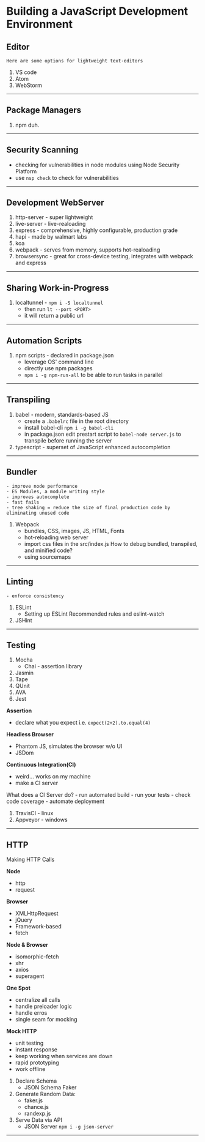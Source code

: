 # Building a JavaScript Development Environment

## Editor
    Here are some options for lightweight text-editors
1. VS code
2. Atom
3. WebStorm
---
## Package Managers
1. npm duh.
---
## Security Scanning
- checking for vulnerabilities in node modules using Node Security Platform
- use ``nsp check`` to check for vulnerabilities
---
## Development WebServer
1. http-server - super lightweight
2. live-server - live-realoading
3. express - comprehensive, highly configurable, production grade 
4. hapi - made by walmart labs
5. koa
6. webpack - serves from memory, supports hot-realoading
7. browsersync - great for cross-device testing, integrates with webpack and express
---
## Sharing Work-in-Progress
1. localtunnel - ``npm i -S localtunnel``
    - then run ``lt --port <PORT>`` 
    - it will return a public url
---
## Automation Scripts
1. npm scripts - declared in package.json
    - leverage OS' command line
    - directly use npm packages
    - ``npm i -g npm-run-all`` to be able to run tasks in parallel
---
## Transpiling
1. babel - modern, standards-based JS
    - create a ``.babelrc`` file in the root directory
    - install babel-cli ``npm i -g babel-cli``
    - in package.json edit prestart script to ``babel-node server.js`` to transpile before running the server
2. typescript - superset of JavaScript enhanced autocompletion
---
## Bundler
    - improve node performance
    - ES Modules, a module writing style
    - improves autocomplete
    - fast fails
    - tree shaking = reduce the size of final production code by eliminating unused code
1. Webpack
    - bundles, CSS, images, JS, HTML, Fonts
    - hot-reloading web server
    - import css files in the src/index.js
How to debug bundled, transpiled, and minified code?
    - using sourcemaps
---
## Linting
    - enforce consistency
1. ESLint
    - Setting up ESLint Recommended rules and eslint-watch
2. JSHint
---
## Testing
1. Mocha
    - Chai - assertion library
2. Jasmin
3. Tape
4. QUnit
5. AVA
6. Jest

**Assertion**
- declare what you expect i.e. ``expect(2+2).to.equal(4)``

**Headless Browser**
- Phantom JS, simulates the browser w/o UI
- JSDom

**Continuous Integration(CI)**
- weird... works on my machine
- make a CI server

What does a CI Server do?
    - run automated build
    - run your tests
    - check code coverage
    - automate deployment
1. TravisCI - linux
2. Appveyor - windows
---
## HTTP
Making HTTP Calls

**Node**
- http
- request

**Browser**
- XMLHttpRequest
- jQuery
- Framework-based
- fetch

**Node & Browser**
- isomorphic-fetch
- xhr
- axios
- superagent

**One Spot**
- centralize all calls
- handle preloader logic
- handle erros
- single seam for mocking

**Mock HTTP**
- unit testing
- instant response
- keep working when services are down
- rapid prototyping 
- work offline

1. Declare Schema
    - JSON Schema Faker
2. Generate Random Data: 
    - faker.js
    - chance.js
    - randexp.js
3. Serve Data via API
    - JSON Server ``npm i -g json-server``


    
---
